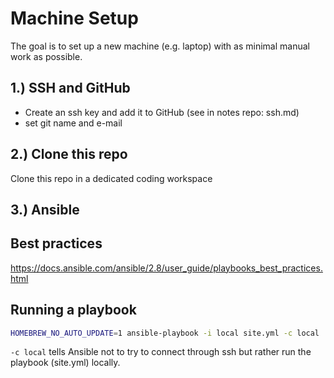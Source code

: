 # Machine Setup

The goal is to set up a new machine (e.g. laptop) with as minimal manual work as possible.


## 1.) SSH and GitHub

- Create an ssh key and add it to GitHub (see in notes repo: ssh.md)
- set git name and e-mail

## 2.) Clone this repo

Clone this repo in a dedicated coding workspace

## 3.) Ansible

## Best practices

https://docs.ansible.com/ansible/2.8/user_guide/playbooks_best_practices.html

## Running a playbook

```bash
HOMEBREW_NO_AUTO_UPDATE=1 ansible-playbook -i local site.yml -c local
```

`-c local` tells Ansible not to try to connect through ssh but rather run the playbook 
(site.yml) locally.
